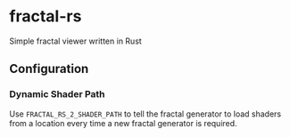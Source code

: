 # fractal-rs

Simple fractal viewer written in Rust

## Configuration

### Dynamic Shader Path

Use `FRACTAL_RS_2_SHADER_PATH` to tell the fractal generator to load shaders
from a location every time a new fractal generator is required.
